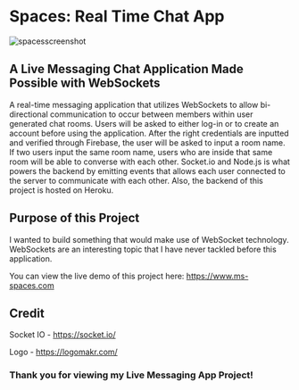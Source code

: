 # Spaces: Real Time Chat App

![spacesscreenshot](https://github.com/Marquis4484/spaces-live-chat-app/assets/39504475/3987a7d3-8efc-4a89-a903-cfc3ae15eabf)



## A Live Messaging Chat Application Made Possible with WebSockets

A real-time messaging application that utilizes WebSockets to allow bi-directional communication to occur between members within user generated chat rooms. Users will be asked to either log-in or to create an account before using the application. After the right credentials are inputted and verified through Firebase, the user will be asked to input a room name. If two users input the same room name, users who are inside that same room will be able to converse with each other. Socket.io and Node.js is what powers the backend by emitting events that allows each user connected to the server to communicate with each other. Also, the backend of this project is hosted on Heroku.  


## Purpose of this Project 

I wanted to build something that would make use of WebSocket technology. WebSockets are an interesting topic that I have never tackled before this application. 

You can view the live demo of this project here: https://www.ms-spaces.com

## Credit

Socket IO - https://socket.io/

Logo - https://logomakr.com/

### Thank you for viewing my Live Messaging App Project! 
